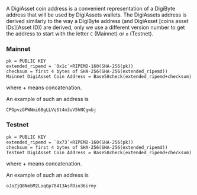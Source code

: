A DigiAsset coin address is a convenient representation of a DigiByte address that will be used by DigiAssets wallets.
The DigiAssets address is derived similarly to the way a DigiByte address (and DigiAsset [coins asset IDs](Asset ID)) are derived, only we use a different version number to get the address to start with the letter `C` (Mainnet) or `o` (Testnet).

### Mainnet
```
pk = PUBLIC KEY 
extended_ripemd = `0x1c`+RIPEMD-160(SHA-256(pk))
checksum = first 4 bytes of SHA-256(SHA-256(extended_ripemd))
Mainnet DigiAsset Coin Address = Base58check(extended_ripemd+checksum)
```
where + means concatenation.

An example of such an address is 
```
CPGpvzGPWNmi68gLLVqSt4m3uV5hNCgwbj
```

### Testnet
```
pk = PUBLIC KEY 
extended_ripemd = `0x73`+RIPEMD-160(SHA-256(pk))
checksum = first 4 bytes of SHA-256(SHA-256(extended_ripemd))
Testnet DigiAsset Coin Address = Base58check(extended_ripemd+checksum)
```
where + means concatenation.

An example of such an address is 
```
oJoZjQ8NmbM2LoqGp78413AsfDio36irmy
```